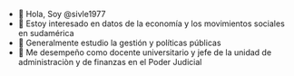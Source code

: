 - 👋 Hola, Soy @sivle1977
- 👀 Estoy interesado en datos de la economía y los movimientos sociales en sudamérica
- 🌱 Generalmente estudio la gestión y políticas públicas
- 💞️ Me desempeño como docente universitario y jefe de la unidad de administraciòn y de finanzas en el Poder Judicial

<!---
sivle1977/sivle1977 is a ✨ special ✨ repository because its `README.md` (this file) appears on your GitHub profile.
You can click the Preview link to take a look at your changes.
--->
